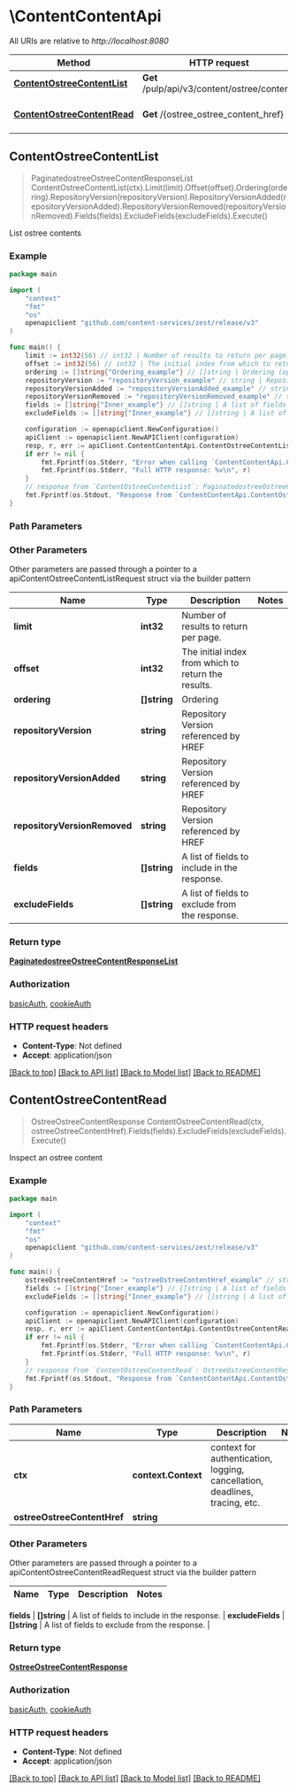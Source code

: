 # \ContentContentApi

All URIs are relative to *http://localhost:8080*

Method | HTTP request | Description
------------- | ------------- | -------------
[**ContentOstreeContentList**](ContentContentApi.md#ContentOstreeContentList) | **Get** /pulp/api/v3/content/ostree/content/ | List ostree contents
[**ContentOstreeContentRead**](ContentContentApi.md#ContentOstreeContentRead) | **Get** /{ostree_ostree_content_href} | Inspect an ostree content



## ContentOstreeContentList

> PaginatedostreeOstreeContentResponseList ContentOstreeContentList(ctx).Limit(limit).Offset(offset).Ordering(ordering).RepositoryVersion(repositoryVersion).RepositoryVersionAdded(repositoryVersionAdded).RepositoryVersionRemoved(repositoryVersionRemoved).Fields(fields).ExcludeFields(excludeFields).Execute()

List ostree contents



### Example

```go
package main

import (
    "context"
    "fmt"
    "os"
    openapiclient "github.com/content-services/zest/release/v3"
)

func main() {
    limit := int32(56) // int32 | Number of results to return per page. (optional)
    offset := int32(56) // int32 | The initial index from which to return the results. (optional)
    ordering := []string{"Ordering_example"} // []string | Ordering (optional)
    repositoryVersion := "repositoryVersion_example" // string | Repository Version referenced by HREF (optional)
    repositoryVersionAdded := "repositoryVersionAdded_example" // string | Repository Version referenced by HREF (optional)
    repositoryVersionRemoved := "repositoryVersionRemoved_example" // string | Repository Version referenced by HREF (optional)
    fields := []string{"Inner_example"} // []string | A list of fields to include in the response. (optional)
    excludeFields := []string{"Inner_example"} // []string | A list of fields to exclude from the response. (optional)

    configuration := openapiclient.NewConfiguration()
    apiClient := openapiclient.NewAPIClient(configuration)
    resp, r, err := apiClient.ContentContentApi.ContentOstreeContentList(context.Background()).Limit(limit).Offset(offset).Ordering(ordering).RepositoryVersion(repositoryVersion).RepositoryVersionAdded(repositoryVersionAdded).RepositoryVersionRemoved(repositoryVersionRemoved).Fields(fields).ExcludeFields(excludeFields).Execute()
    if err != nil {
        fmt.Fprintf(os.Stderr, "Error when calling `ContentContentApi.ContentOstreeContentList``: %v\n", err)
        fmt.Fprintf(os.Stderr, "Full HTTP response: %v\n", r)
    }
    // response from `ContentOstreeContentList`: PaginatedostreeOstreeContentResponseList
    fmt.Fprintf(os.Stdout, "Response from `ContentContentApi.ContentOstreeContentList`: %v\n", resp)
}
```

### Path Parameters



### Other Parameters

Other parameters are passed through a pointer to a apiContentOstreeContentListRequest struct via the builder pattern


Name | Type | Description  | Notes
------------- | ------------- | ------------- | -------------
 **limit** | **int32** | Number of results to return per page. | 
 **offset** | **int32** | The initial index from which to return the results. | 
 **ordering** | **[]string** | Ordering | 
 **repositoryVersion** | **string** | Repository Version referenced by HREF | 
 **repositoryVersionAdded** | **string** | Repository Version referenced by HREF | 
 **repositoryVersionRemoved** | **string** | Repository Version referenced by HREF | 
 **fields** | **[]string** | A list of fields to include in the response. | 
 **excludeFields** | **[]string** | A list of fields to exclude from the response. | 

### Return type

[**PaginatedostreeOstreeContentResponseList**](PaginatedostreeOstreeContentResponseList.md)

### Authorization

[basicAuth](../README.md#basicAuth), [cookieAuth](../README.md#cookieAuth)

### HTTP request headers

- **Content-Type**: Not defined
- **Accept**: application/json

[[Back to top]](#) [[Back to API list]](../README.md#documentation-for-api-endpoints)
[[Back to Model list]](../README.md#documentation-for-models)
[[Back to README]](../README.md)


## ContentOstreeContentRead

> OstreeOstreeContentResponse ContentOstreeContentRead(ctx, ostreeOstreeContentHref).Fields(fields).ExcludeFields(excludeFields).Execute()

Inspect an ostree content



### Example

```go
package main

import (
    "context"
    "fmt"
    "os"
    openapiclient "github.com/content-services/zest/release/v3"
)

func main() {
    ostreeOstreeContentHref := "ostreeOstreeContentHref_example" // string | 
    fields := []string{"Inner_example"} // []string | A list of fields to include in the response. (optional)
    excludeFields := []string{"Inner_example"} // []string | A list of fields to exclude from the response. (optional)

    configuration := openapiclient.NewConfiguration()
    apiClient := openapiclient.NewAPIClient(configuration)
    resp, r, err := apiClient.ContentContentApi.ContentOstreeContentRead(context.Background(), ostreeOstreeContentHref).Fields(fields).ExcludeFields(excludeFields).Execute()
    if err != nil {
        fmt.Fprintf(os.Stderr, "Error when calling `ContentContentApi.ContentOstreeContentRead``: %v\n", err)
        fmt.Fprintf(os.Stderr, "Full HTTP response: %v\n", r)
    }
    // response from `ContentOstreeContentRead`: OstreeOstreeContentResponse
    fmt.Fprintf(os.Stdout, "Response from `ContentContentApi.ContentOstreeContentRead`: %v\n", resp)
}
```

### Path Parameters


Name | Type | Description  | Notes
------------- | ------------- | ------------- | -------------
**ctx** | **context.Context** | context for authentication, logging, cancellation, deadlines, tracing, etc.
**ostreeOstreeContentHref** | **string** |  | 

### Other Parameters

Other parameters are passed through a pointer to a apiContentOstreeContentReadRequest struct via the builder pattern


Name | Type | Description  | Notes
------------- | ------------- | ------------- | -------------

 **fields** | **[]string** | A list of fields to include in the response. | 
 **excludeFields** | **[]string** | A list of fields to exclude from the response. | 

### Return type

[**OstreeOstreeContentResponse**](OstreeOstreeContentResponse.md)

### Authorization

[basicAuth](../README.md#basicAuth), [cookieAuth](../README.md#cookieAuth)

### HTTP request headers

- **Content-Type**: Not defined
- **Accept**: application/json

[[Back to top]](#) [[Back to API list]](../README.md#documentation-for-api-endpoints)
[[Back to Model list]](../README.md#documentation-for-models)
[[Back to README]](../README.md)

